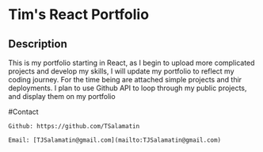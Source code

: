 # Tim's React Portfolio


## Description
 This is my portfolio starting in React, as I begin to upload more complicated projects and develop my skills, I will update my portfolio to reflect my coding journey. 
 For the time being are attached simple projects and thir deployments. I plan to use Github API to loop through my public projects, and display them on my portfolio


#Contact

    Github: https://github.com/TSalamatin

    Email: [TJSalamatin@gmail.com](mailto:TJSalamatin@gmail.com)
    
